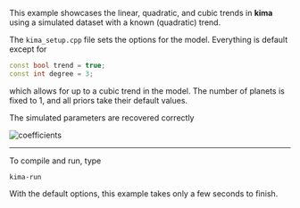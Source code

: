 This example showcases the linear, quadratic, and cubic trends in **kima**
using a simulated dataset with a known (quadratic) trend.

The `kima_setup.cpp` file sets the options for the model. Everything is default
except for 

```c++
const bool trend = true;
const int degree = 3;
```

which allows for up to a cubic trend in the model. The number of planets is
fixed to 1, and all priors take their default values.

The simulated parameters are recovered correctly

![coefficients](coefficients.png)


---

To compile and run, type

```
kima-run
```

With the default options, this example takes only a few seconds to finish.
